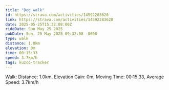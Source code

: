 ```yaml
---
title: "Dog walk"
id: https://strava.com/activities/14592283620
link: https://strava.com/activities/14592283620
date: 2025-05-25T15:32:08:00Z
rideDate: Sun May 25 2025
pubDate: Sun, 25 May 2025 09:32:08 -0600
type: walk
distance: 1.0km
elevation: 0m
time: 00:15:33
speed: 3.7km/h
tags: kuzco-tracker
---
```

Walk: Distance: 1.0km, Elevation Gain: 0m, Moving Time: 00:15:33, Average Speed: 3.7km/h
